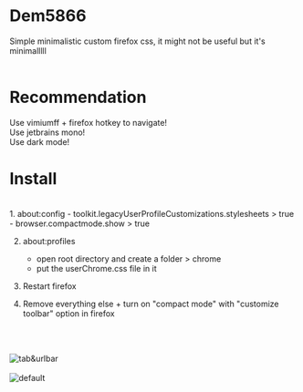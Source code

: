 # Dem5866
Simple minimalistic custom firefox css, it might not be useful but it's minimalllll
<br>
<br>
# Recommendation
Use vimiumff + firefox hotkey to navigate!<br>
Use jetbrains mono!<br>
Use dark mode!<br>

# Install
<br>
1. about:config
   - toolkit.legacyUserProfileCustomizations.stylesheets > true
   - browser.compactmode.show > true

2. about:profiles
   - open root directory and create a folder > chrome
   - put the userChrome.css file in it
  
3. Restart firefox

4. Remove everything else + turn on "compact mode" with "customize toolbar" option in firefox
<br>
<br>

![tab&urlbar](https://github.com/user-attachments/assets/2ab83628-e0a6-4b1a-a91f-ed02ca7c8c99)<br>
<br>
![default](https://github.com/user-attachments/assets/1a8224f4-9731-4bf2-adc5-0c184dbbcd90)
